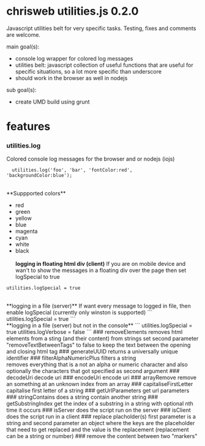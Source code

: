 chrisweb utilities.js 0.2.0
===========================

Javascript utilities belt for very specific tasks. Testing, fixes and comments are welcome.

main goal(s):
* console log wrapper for colored log messages
* utilities belt: javascript collection of useful functions that are useful for specific situations, so a lot more specific than underscore
* should work in the browser as well in nodejs

sub goal(s):
* create UMD build using grunt

# features

### utilities.log
Colored console log messages for the browser and or nodejs (iojs)
```
  utilities.log('foo', 'bar', 'fontColor:red', 'backgroundColor:blue');
```
<br>
**Suppported colors**

* red
* green
* yellow
* blue
* magenta
* cyan
* white
* black
<br><br>
**logging in floating html div (client)**
If you are on mobile device and wan't to show the messages in a floating div over the page then set logSpecial to true
```
utilities.logSpecial = true
```
<br>
**logging in a file (server)**
If want every message to logged in file, then enable logSpecial (currently only winston is supported)
```
utilities.logSpecial = true
```
<br>
**logging in a file (server) but not in the console**
```
utilities.logSpecial = true
utilities.logVerbose = false
```
### removeElements
removes html elements from a sting (and their content) from strings
set second parameter "removeTextBetweenTags" to false to keep the text between the opening and closing html tag
### generateUUID
returns a universally unique identifier
### filterAlphaNumericPlus
filters a string
<br>
removes everything that is a not an alpha or numeric character and also optionally the characters that got specified as second argument
### decodeUri
decode uri
### encodeUri
encode uri
### arrayRemove
remove an something at an unknown index from an array
### capitaliseFirstLetter
capitalise first letter of a string
### getUrlParameters
get url parameters
### stringContains
does a string contain another string
### getSubstringIndex
get the index of a substring in a string with optional nth time it occurs
### isServer
does the script run on the server
### isClient
does the script run in a client
### replace placholder(s)
first parameter is a string and second parameter an object where the keys are the placeholder that need to get replaced and the value is the replacement (replacement can be a string or number)
### remove the content between two "markers"

